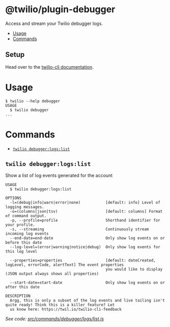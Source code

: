 @twilio/plugin-debugger
========================

Access and stream your Twilio debugger logs.

<!-- toc -->
* [Usage](#usage)
* [Commands](#commands)
<!-- tocstop -->
## Setup

Head over to the [twilio-cli documentation](https://www.twilio.com/docs/twilio-cli/quickstart).

# Usage

```sh-session
$ twilio --help debugger
USAGE
  $ twilio debugger
...
```

# Commands
<!-- commands -->
* [`twilio debugger:logs:list`](#twilio-debuggerlogslist)

## `twilio debugger:logs:list`

Show a list of log events generated for the account

```
USAGE
  $ twilio debugger:logs:list

OPTIONS
  -l=(debug|info|warn|error|none)           [default: info] Level of logging messages.
  -o=(columns|json|tsv)                     [default: columns] Format of command output.
  -p, --profile=profile                     Shorthand identifier for your profile.
  -s, --streaming                           Continuously stream incoming log events
  --end-date=end-date                       Only show log events on or before this date
  --log-level=(error|warning|notice|debug)  Only show log events for this log level

  --properties=properties                   [default: dateCreated, logLevel, errorCode, alertText] The event properties
                                            you would like to display (JSON output always shows all properties)

  --start-date=start-date                   Only show log events on or after this date

DESCRIPTION
  Argg, this is only a subset of the log events and live tailing isn't quite ready! Think this is a killer feature? Let 
  us know here: https://twil.io/twilio-cli-feedback
```

_See code: [src/commands/debugger/logs/list.js](https://github.com/twilio/plugin-debugger/blob/v1.1.7/src/commands/debugger/logs/list.js)_
<!-- commandsstop -->

